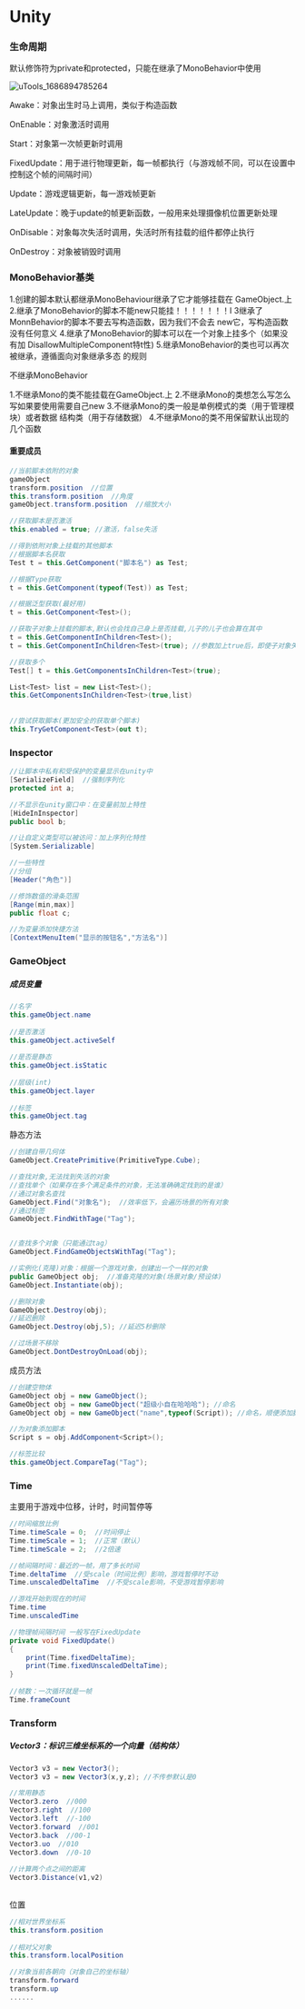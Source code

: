 # Unity



### 生命周期

默认修饰符为private和protected，只能在继承了MonoBehavior中使用

![uTools_1686894785264](C:\Users\Agares\Downloads\uTools_1686894785264.png)



Awake：对象出生时马上调用，类似于构造函数

OnEnable：对象激活时调用

Start：对象第一次帧更新时调用

FixedUpdate：用于进行物理更新，每一帧都执行（与游戏帧不同，可以在设置中控制这个帧的间隔时间）

Update：游戏逻辑更新，每一游戏帧更新

LateUpdate：晚于update的帧更新函数，一般用来处理摄像机位置更新处理

OnDisable：对象每次失活时调用，失活时所有挂载的组件都停止执行

OnDestroy：对象被销毁时调用





### MonoBehavior基类

1.创建的脚本默认都继承MonoBehaviour继承了它才能够挂载在
GameObject.上
2.继承了MonoBehavior的脚本不能new只能挂！！！！！！！I
3继承了MonnBehavior的脚本不要去写构造函数，因为我们不会去
new它，写构造函数没有任何意义
4.继承了MonoBehavior的脚本可以在一个对象上挂多个（如果没有加
DisallowMultipleComponent特t性)
5.继承MonoBehavior的类也可以再次被继承，遵循面向对象继承多态
的规则



不继承MonoBehavior

1.不继承Mono的类不能挂载在GameObject.上
2.不继承Mono的类想怎么写怎么写如果要使用需要自己new
3.不继承Mono的类一般是单例模式的类（用于管理模块）或者数据
结构类（用于存储数据）
4.不继承Mono的类不用保留默认出现的几个函数



#### 重要成员

```C#
//当前脚本依附的对象
gameObject
transform.position  //位置
this.transform.position  //角度
gameObject.transform.position  //缩放大小

//获取脚本是否激活
this.enabled = true; //激活，false失活

//得到依附对象上挂载的其他脚本
//根据脚本名获取
Test t = this.GetComponent("脚本名") as Test;

//根据Type获取
t = this.GetComponent(typeof(Test)) as Test;

//根据泛型获取(最好用)
t = this.GetComponent<Test>();

//获取子对象上挂载的脚本,默认也会找自己身上是否挂载,儿子的儿子也会算在其中
t = this.GetComponentInChildren<Test>();
t = this.GetComponentInChildren<Test>(true); //参数加上true后，即使子对象失活也会查找，默认false不查找

//获取多个
Test[] t = this.GetComponentsInChildren<Test>(true);

List<Test> list = new List<Test>();
this.GetComponentsInChildren<Test>(true,list)
    
    
//尝试获取脚本(更加安全的获取单个脚本)
this.TryGetComponent<Test>(out t);
```





### Inspector

```C#
//让脚本中私有和受保护的变量显示在unity中
[SerializeField]  //强制序列化
protected int a;

//不显示在unity窗口中：在变量前加上特性
[HideInInspector]
public bool b;

//让自定义类型可以被访问：加上序列化特性
[System.Serializable]

//一些特性
//分组
[Header("角色")]

//修饰数值的滑条范围
[Range(min,max)]
public float c;

//为变量添加快捷方法
[ContextMenuItem("显示的按钮名","方法名")]
```







### GameObject

##### 成员变量

```C#
//名字
this.gameObject.name
   
//是否激活
this.gameObject.activeSelf
    
//是否是静态
this.gameObject.isStatic
    
//层级(int)
this.gameObject.layer
    
//标签
this.gameObject.tag
```

静态方法

```C#
//创建自带几何体
GameObject.CreatePrimitive(PrimitiveType.Cube);

//查找对象,无法找到失活的对象
//查找单个（如果存在多个满足条件的对象，无法准确确定找到的是谁）
//通过对象名查找
GameObject.Find("对象名");  //效率低下，会遍历场景的所有对象
//通过标签
GameObject.FindWithTage("Tag");


//查找多个对象（只能通过tag）
GameObject.FindGameObjectsWithTag("Tag");

//实例化(克隆)对象：根据一个游戏对象，创建出一个一样的对象
public GameObject obj;  //准备克隆的对象(场景对象/预设体)
GameObject.Instantiate(obj);

//删除对象
GameObject.Destroy(obj);
//延迟删除
GameObject.Destroy(obj,5); //延迟5秒删除

//过场景不移除
GameObject.DontDestroyOnLoad(obj);
```



成员方法

```C#
//创建空物体
GameObject obj = new GameObject();
GameObject obj = new GameObject("超级小自在哈哈哈"); //命名
GameObject obj = new GameObject("name",typeof(Script)); //命名，顺便添加脚本

//为对象添加脚本
Script s = obj.AddComponent<Script>();

//标签比较
this.gameObject.CompareTag("Tag");

```





### Time

主要用于游戏中位移，计时，时间暂停等

```C#
//时间缩放比例
Time.timeScale = 0;  //时间停止
Time.timeScale = 1;  //正常（默认）
Time.timeScale = 2;  //2倍速

//帧间隔时间：最近的一帧，用了多长时间
Time.deltaTime  //受scale（时间比例）影响，游戏暂停时不动
Time.unscaledDeltaTime  //不受scale影响，不受游戏暂停影响

//游戏开始到现在的时间
Time.time
Time.unscaledTime

//物理帧间隔时间 一般写在FixedUpdate
private void FixedUpdate()
{
	print(Time.fixedDeltaTime);
    print(Time.fixedUnscaledDeltaTime);
}
    
//帧数：一次循环就是一帧
Time.frameCount
```



### Transform

##### Vector3：标识三维坐标系的一个向量（结构体）

```C#
Vector3 v3 = new Vector3();
Vector3 v3 = new Vector3(x,y,z); //不传参默认是0

//常用静态
Vector3.zero  //000
Vector3.right  //100
Vector3.left  //-100
Vector3.forward  //001
Vector3.back  //00-1
Vector3.uo  //010
Vector3.down  //0-10
    
//计算两个点之间的距离
Vector3.Distance(v1,v2)
    
```



位置

```C#
//相对世界坐标系
this.transform.position
    
//相对父对象
this.transform.localPosition

//对象当前各朝向（对象自己的坐标轴）
transform.forward
transform.up
......
```

